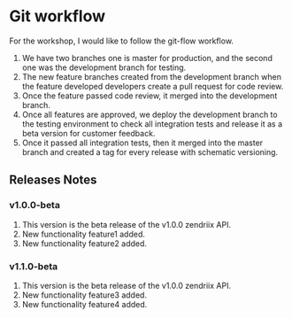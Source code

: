 # Git workflow

For the workshop, I would like to follow the git-flow workflow.

1. We have two branches one is master for production, and the second one was the development branch for testing.
2. The new feature branches created from the development branch when the feature developed developers create a pull request for code review.
3. Once the feature passed code review, it merged into the development branch.
4. Once all features are approved, we deploy the development branch to the testing environment to check all integration tests and release it as a beta version for customer feedback.
5. Once it passed all integration tests, then it merged into the master branch and created a tag for every release with schematic versioning.

## Releases Notes
### v1.0.0-beta 
1. This version is the beta release of the v1.0.0 zendriix API. 
2. New functionality feature1 added.
3. New functionality feature2 added. 
### v1.1.0-beta 
1. This version is the beta release of the v1.0.0 zendriix API. 
2. New functionality feature3 added.
3. New functionality feature4 added. 